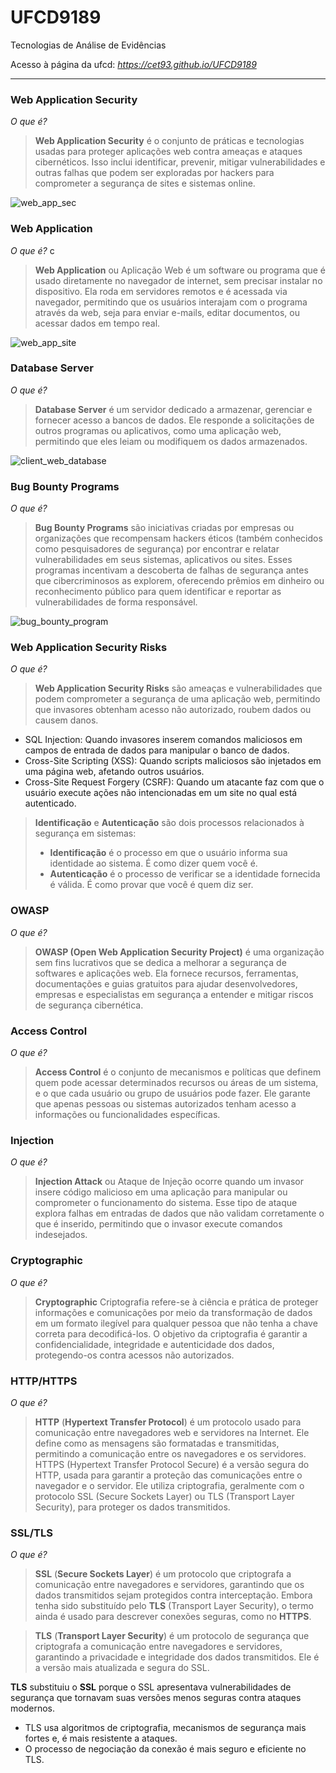 
# UFCD9189
Tecnologias de Análise de Evidências

Acesso à página da ufcd: _https://cet93.github.io/UFCD9189_

---

### Web Application Security

*O que é?*

> __Web Application Security__ é o conjunto de práticas e tecnologias usadas para proteger aplicações web contra ameaças e ataques cibernéticos. Isso inclui identificar, prevenir, mitigar vulnerabilidades e outras falhas que podem ser exploradas por hackers para comprometer a segurança de sites e sistemas online.

![web_app_sec](./assets/images/web_app_sec.webp)

### Web Application

*O que é?*
c
> __Web Application__ ou Aplicação Web é um software ou programa que é usado diretamente no navegador de internet, sem precisar instalar no dispositivo. Ela roda em servidores remotos e é acessada via navegador, permitindo que os usuários interajam com o programa através da web, seja para enviar e-mails, editar documentos, ou acessar dados em tempo real.

![web_app_site](./assets/images/web_app_site.webp)

### Database Server

*O que é?*

> __Database Server__ é um servidor dedicado a armazenar, gerenciar e fornecer acesso a bancos de dados. Ele responde a solicitações de outros programas ou aplicativos, como uma aplicação web, permitindo que eles leiam ou modifiquem os dados armazenados.

![client_web_database](./assets/images/client_web_database.png)

### Bug Bounty Programs

*O que é?*

> __Bug Bounty Programs__ são iniciativas criadas por empresas ou organizações que recompensam hackers éticos (também conhecidos como pesquisadores de segurança) por encontrar e relatar vulnerabilidades em seus sistemas, aplicativos ou sites. Esses programas incentivam a descoberta de falhas de segurança antes que cibercriminosos as explorem, oferecendo prêmios em dinheiro ou reconhecimento público para quem identificar e reportar as vulnerabilidades de forma responsável.

![bug_bounty_program](./assets/images/bug_bounty_program.webp)






### Web Application Security Risks

*O que é?*

> __Web Application Security Risks__ são ameaças e vulnerabilidades que podem comprometer a segurança de uma aplicação web, permitindo que invasores obtenham acesso não autorizado, roubem dados ou causem danos.

- SQL Injection: Quando invasores inserem comandos maliciosos em campos de entrada de dados para manipular o banco de dados.
- Cross-Site Scripting (XSS): Quando scripts maliciosos são injetados em uma página web, afetando outros usuários.
- Cross-Site Request Forgery (CSRF): Quando um atacante faz com que o usuário execute ações não intencionadas em um site no qual está autenticado.

> __Identificação__ e __Autenticação__ são dois processos relacionados à segurança em sistemas: 
> - __Identificação__ é o processo em que o usuário informa sua identidade ao sistema. É como dizer quem você é.
> - __Autenticação__ é o processo de verificar se a identidade fornecida é válida. É como provar que você é quem diz ser.


### OWASP

*O que é?*

> __OWASP (Open Web Application Security Project)__ é uma organização sem fins lucrativos que se dedica a melhorar a segurança de softwares e aplicações web. Ela fornece recursos, ferramentas, documentações e guias gratuitos para ajudar desenvolvedores, empresas e especialistas em segurança a entender e mitigar riscos de segurança cibernética.


### Access Control

*O que é?*

> __Access Control__ é o conjunto de mecanismos e políticas que definem quem pode acessar determinados recursos ou áreas de um sistema, e o que cada usuário ou grupo de usuários pode fazer. Ele garante que apenas pessoas ou sistemas autorizados tenham acesso a informações ou funcionalidades específicas.



### Injection

*O que é?*

> __Injection Attack__ ou Ataque de Injeção ocorre quando um invasor insere código malicioso em uma aplicação para manipular ou comprometer o funcionamento do sistema. Esse tipo de ataque explora falhas em entradas de dados que não validam corretamente o que é inserido, permitindo que o invasor execute comandos indesejados.



### Cryptographic

*O que é?*

> __Cryptographic__ Criptografia refere-se à ciência e prática de proteger informações e comunicações por meio da transformação de dados em um formato ilegível para qualquer pessoa que não tenha a chave correta para decodificá-los.
> O objetivo da criptografia é garantir a confidencialidade, integridade e autenticidade dos dados, protegendo-os contra acessos não autorizados.


### HTTP/HTTPS

*O que é?*

> __HTTP__ (__Hypertext Transfer Protocol__) é um protocolo usado para comunicação entre navegadores web e servidores na Internet. Ele define como as mensagens são formatadas e transmitidas, permitindo a comunicação entre os navegadores e os servidores.
> HTTPS (Hypertext Transfer Protocol Secure) é a versão segura do HTTP, usada para garantir a proteção das comunicações entre o navegador e o servidor. Ele utiliza criptografia, geralmente com o protocolo SSL (Secure Sockets Layer) ou TLS (Transport Layer Security), para proteger os dados transmitidos.

### SSL/TLS

*O que é?*

> __SSL__ (__Secure Sockets Layer__) é um protocolo que criptografa a comunicação entre navegadores e servidores, garantindo que os dados transmitidos sejam protegidos contra interceptação. Embora tenha sido substituído pelo __TLS__ (Transport Layer Security), o termo ainda é usado para descrever conexões seguras, como no __HTTPS__.

> __TLS__ (__Transport Layer Security__) é um protocolo de segurança que criptografa a comunicação entre navegadores e servidores, garantindo a privacidade e integridade dos dados transmitidos. Ele é a versão mais atualizada e segura do SSL.

__TLS__ substituiu o __SSL__ porque o SSL apresentava vulnerabilidades de segurança que tornavam suas versões menos seguras contra ataques modernos.
- TLS usa algoritmos de criptografia, mecanismos de segurança mais fortes e, é mais resistente a ataques.
- O processo de negociação da conexão é mais seguro e eficiente no TLS.



<!-- du/dt = a*d^2u/dx^2

Bachelier's model
thorpe equation

 _
l l = V-AS (rate of return, r = risk-free rate)

Black-Scholes Merton Equation

Hidden Markov models


t = -ln(r) / ln(1 + r)
(P * (1 + r)^t) * r = P -->
